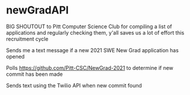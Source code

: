 # newGradAPI

BIG SHOUTOUT to Pitt Computer Science Club for compiling a list of applications and regularly
checking them, y'all saves us a lot of effort this recruitment cycle

Sends me a text message if a new 2021 SWE New Grad application has opened

Polls https://github.com/Pitt-CSC/NewGrad-2021 to determine if new commit has been made

Sends text using the Twilio API when new commit found